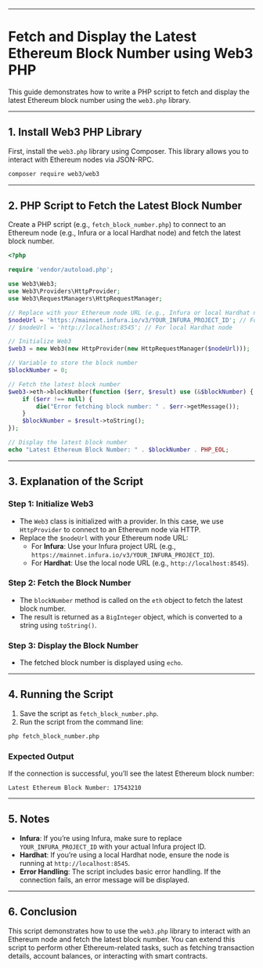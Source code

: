 
---

# Fetch and Display the Latest Ethereum Block Number using Web3 PHP

This guide demonstrates how to write a PHP script to fetch and display the latest Ethereum block number using the `web3.php` library.

---

## **1. Install Web3 PHP Library**

First, install the `web3.php` library using Composer. This library allows you to interact with Ethereum nodes via JSON-RPC.

```bash
composer require web3/web3
```

---

## **2. PHP Script to Fetch the Latest Block Number**

Create a PHP script (e.g., `fetch_block_number.php`) to connect to an Ethereum node (e.g., Infura or a local Hardhat node) and fetch the latest block number.

```php
<?php

require 'vendor/autoload.php';

use Web3\Web3;
use Web3\Providers\HttpProvider;
use Web3\RequestManagers\HttpRequestManager;

// Replace with your Ethereum node URL (e.g., Infura or local Hardhat node)
$nodeUrl = 'https://mainnet.infura.io/v3/YOUR_INFURA_PROJECT_ID'; // For Infura
// $nodeUrl = 'http://localhost:8545'; // For local Hardhat node

// Initialize Web3
$web3 = new Web3(new HttpProvider(new HttpRequestManager($nodeUrl)));

// Variable to store the block number
$blockNumber = 0;

// Fetch the latest block number
$web3->eth->blockNumber(function ($err, $result) use (&$blockNumber) {
    if ($err !== null) {
        die("Error fetching block number: " . $err->getMessage());
    }
    $blockNumber = $result->toString();
});

// Display the latest block number
echo "Latest Ethereum Block Number: " . $blockNumber . PHP_EOL;
```

---

## **3. Explanation of the Script**

### **Step 1: Initialize Web3**
- The `Web3` class is initialized with a provider. In this case, we use `HttpProvider` to connect to an Ethereum node via HTTP.
- Replace the `$nodeUrl` with your Ethereum node URL:
  - For **Infura**: Use your Infura project URL (e.g., `https://mainnet.infura.io/v3/YOUR_INFURA_PROJECT_ID`).
  - For **Hardhat**: Use the local node URL (e.g., `http://localhost:8545`).

### **Step 2: Fetch the Block Number**
- The `blockNumber` method is called on the `eth` object to fetch the latest block number.
- The result is returned as a `BigInteger` object, which is converted to a string using `toString()`.

### **Step 3: Display the Block Number**
- The fetched block number is displayed using `echo`.

---

## **4. Running the Script**

1. Save the script as `fetch_block_number.php`.
2. Run the script from the command line:

```bash
php fetch_block_number.php
```

### **Expected Output**
If the connection is successful, you’ll see the latest Ethereum block number:

```
Latest Ethereum Block Number: 17543210
```

---

## **5. Notes**
- **Infura**: If you’re using Infura, make sure to replace `YOUR_INFURA_PROJECT_ID` with your actual Infura project ID.
- **Hardhat**: If you’re using a local Hardhat node, ensure the node is running at `http://localhost:8545`.
- **Error Handling**: The script includes basic error handling. If the connection fails, an error message will be displayed.

---

## **6. Conclusion**

This script demonstrates how to use the `web3.php` library to interact with an Ethereum node and fetch the latest block number. You can extend this script to perform other Ethereum-related tasks, such as fetching transaction details, account balances, or interacting with smart contracts.